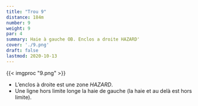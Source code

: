 ```yaml
---
title: "Trou 9"
distance: 184m
number: 9
weight: 9
par: 4
summary: Haie à gauche OB. Enclos a droite HAZARD'
cover: './9.png'
draft: false
lastmod: 2020-10-13
---
```



{{< imgproc "9.png" >}}

- L’enclos à droite est une zone _HAZARD_.
- Une ligne hors limite longe la haie de gauche (la haie et au delà est hors limite).
